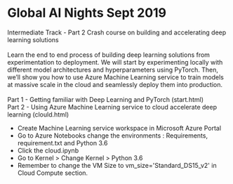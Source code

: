 # Global AI Nights Sept 2019
Intermediate Track - Part 2 Crash course on building and accelerating deep learning solutions
<br/>
<br/>
Learn the end to end process of building deep learning solutions from experimentation to deployment. We will start by experimenting locally with different model architectures and hyperparameters using PyTorch. Then, we’ll show you how to use Azure Machine Learning service to train models at massive scale in the cloud and seamlessly deploy them into production.
<br/>
<br/>
Part 1 - Getting familiar with Deep Learning and PyTorch (start.html)<br/>
Part 2 - Using Azure Machine Learning service to cloud accelerate deep learning (clould.html)
- Create Machine Learning service workspace in Microsoft Azure Portal
- Go to Azure Notebooks change the environments : Requirements, requirement.txt and Python 3.6
- Click the cloud.ipynb
- Go to Kernel > Change Kernel > Python 3.6
- Remember to change the VM Size to vm_size='Standard_DS15_v2' in Cloud Compute section.

